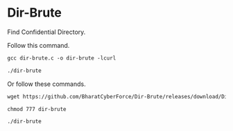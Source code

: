 # Dir-Brute
Find Confidential Directory. </br>

Follow this command. </br>
```diff
gcc dir-brute.c -o dir-brute -lcurl
```
```diff
./dir-brute
```
Or follow these commands.
```diff
wget https://github.com/BharatCyberForce/Dir-Brute/releases/download/Dir-Brute/dir-brute
```
```diff
chmod 777 dir-brute
```
```diff
./dir-brute
```
